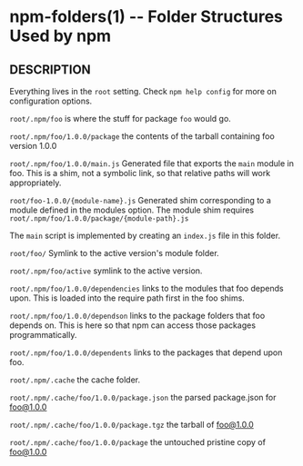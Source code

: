 npm-folders(1) -- Folder Structures Used by npm
===============================================

## DESCRIPTION

Everything lives in the `root` setting.  Check `npm help config` for more
on configuration options.

`root/.npm/foo` is where the stuff for package `foo` would go.

`root/.npm/foo/1.0.0/package` the contents of the tarball containing foo
version 1.0.0

`root/.npm/foo/1.0.0/main.js` Generated file that exports the `main` module in
foo.  This is a shim, not a symbolic link, so that relative paths will work
appropriately.

`root/foo-1.0.0/{module-name}.js` Generated shim corresponding to a module
defined in the modules option. The module shim requires
`root/.npm/foo/1.0.0/package/{module-path}.js`

The `main` script is implemented by creating an `index.js` file in this folder.

`root/foo/` Symlink to the active version's module folder.

`root/.npm/foo/active` symlink to the active version.

`root/.npm/foo/1.0.0/dependencies` links to the modules that foo depends upon.
This is loaded into the require path first in the foo shims.

`root/.npm/foo/1.0.0/dependson` links to the package folders that foo depends
on.  This is here so that npm can access those packages programmatically.

`root/.npm/foo/1.0.0/dependents` links to the packages that depend upon foo.

`root/.npm/.cache` the cache folder.

`root/.npm/.cache/foo/1.0.0/package.json` the parsed package.json for foo@1.0.0

`root/.npm/.cache/foo/1.0.0/package.tgz` the tarball of foo@1.0.0

`root/.npm/.cache/foo/1.0.0/package` the untouched pristine copy of foo@1.0.0
